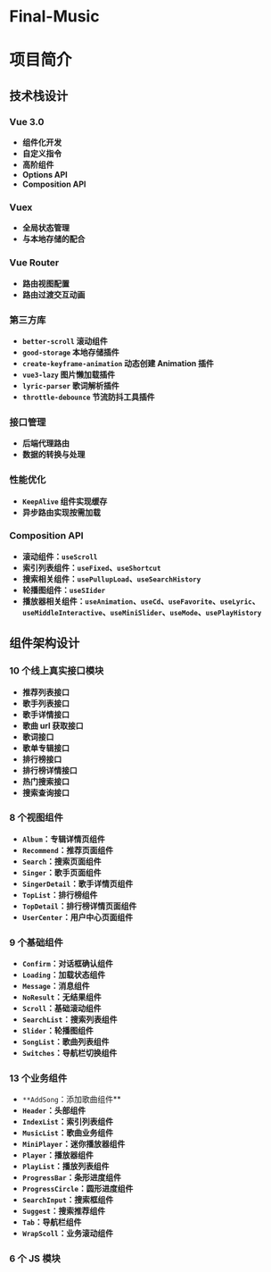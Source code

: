 # Final-Music
# 项目简介

## 技术栈设计

### Vue 3.0

- **组件化开发**
- **自定义指令**
- **高阶组件**
- **Options API**
- **Composition API**

### Vuex

- **全局状态管理**
- **与本地存储的配合**

### **Vue Router**

- **路由视图配置**
- **路由过渡交互动画**

### 第三方库

- **`better-scroll` 滚动组件**
- **`good-storage` 本地存储插件**
- **`create-keyframe-animation` 动态创建 Animation 插件**
- **`vue3-lazy` 图片懒加载插件**
- **`lyric-parser` 歌词解析插件**
- **`throttle-debounce` 节流防抖工具插件**

### 接口管理

- **后端代理路由**
- **数据的转换与处理**

### 性能优化

- **`KeepAlive` 组件实现缓存**
- **异步路由实现按需加载**

### Composition API

- **滚动组件：`useScroll`**
- **索引列表组件：`useFixed`、`useShortcut`**
- **搜索相关组件：`usePullupLoad`、`useSearchHistory`**
- **轮播图组件：`useSIider`**
- **播放器相关组件：`useAnimation`、`useCd`、`useFavorite`、`useLyric`、`useMiddleInteractive`、`useMiniSlider`、`useMode`、`usePlayHistory`**

## 组件架构设计

### **10 个线上真实接口模块**

- **推荐列表接口**
- **歌手列表接口**
- **歌手详情接口**
- **歌曲 url 获取接口**
- **歌词接口**
- **歌单专辑接口**
- **排行榜接口**
- **排行榜详情接口**
- **热门搜索接口**
- **搜索查询接口**

### 8 个视图组件

- **`Album`：专辑详情页组件**
- **`Recommend`：推荐页面组件**
- **`Search`：搜索页面组件**
- **`Singer`：歌手页面组件**
- **`SingerDetail`：歌手详情页组件**
- **`TopList`：排行榜组件**
- **`TopDetail`：排行榜详情页面组件**
- **`UserCenter`：用户中心页面组件**

### 9 个基础组件

- **`Confirm`：对话框确认组件**
- **`Loading`：加载状态组件**
- **`Message`：消息组件**
- **`NoResult`：无结果组件**
- **`Scroll`：基础滚动组件**
- **`SearchList`：搜索列表组件**
- **`Slider`：轮播图组件**
- **`SongList`：歌曲列表组件**
- **`Switches`：导航栏切换组件**

### 13 个业务组件

- `**AddSong`：添加歌曲组件**
- **`Header`：头部组件**
- **`IndexList`：索引列表组件**
- **`MusicList`：歌曲业务组件**
- **`MiniPlayer`：迷你播放器组件**
- **`Player`：播放器组件**
- **`PlayList`：播放列表组件**
- **`ProgressBar`：条形进度组件**
- **`ProgressCircle`：圆形进度组件**
- **`SearchInput`：搜索框组件**
- **`Suggest`：搜索推荐组件**
- **`Tab`：导航栏组件**
- **`WrapScoll`：业务滚动组件**

### 6 个 JS 模块
